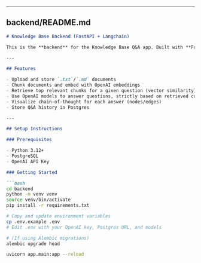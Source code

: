 
---

## **backend/README.md**

```markdown
# Knowledge Base Backend (FastAPI + Langchain)

This is the **backend** for the Knowledge Base Q&A app. Built with **FastAPI**, **Langchain**, **LangGraph**, and **PostgreSQL**. Handles document ingestion, chunking, embeddings, and question answering using retrieval-augmented generation (RAG).

---

## Features

- Upload and store `.txt`/`.md` documents
- Chunk documents and embed with OpenAI embeddings
- Retrieve top relevant chunks for a given question (vector similarity)
- Use OpenAI models to answer questions, strictly based on retrieved context
- Visualize chain-of-thought for each answer (nodes/edges)
- Store Q&A history in Postgres

---

## Setup Instructions

### Prerequisites

- Python 3.12+
- PostgreSQL
- OpenAI API Key

### Getting Started

```bash
cd backend
python -m venv venv
source venv/bin/activate
pip install -r requirements.txt

# Copy and update environment variables
cp .env.example .env
# Edit .env with your OpenAI key, Postgres URL, and models

# (If using Alembic migrations)
alembic upgrade head

uvicorn app.main:app --reload
